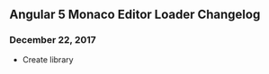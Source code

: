 ## Angular 5 Monaco Editor Loader Changelog

<a name="Dec 22, 2017"></a>
### December 22, 2017
* Create library